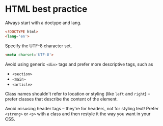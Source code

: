 # HTML best practice

Always start with a doctype and lang.

```HTML
<!DOCTYPE html>
<lang='en'>
```

Specify the UTF-8 character set.

```HTML
<meta charset='UTF-8'>
```

Avoid using generic `<div>` tags and prefer more descriptive tags, such as

* `<section>`
* `<main>`
* `<article>`

Class names shouldn't refer to location or styling (like `left` and `right`) – prefer classes that describe the content of the element.

Avoid misusing header tags – they're for headers, not for styling text! Prefer `<strong>` or `<p>` with a class and then restyle it the way you want in your CSS.